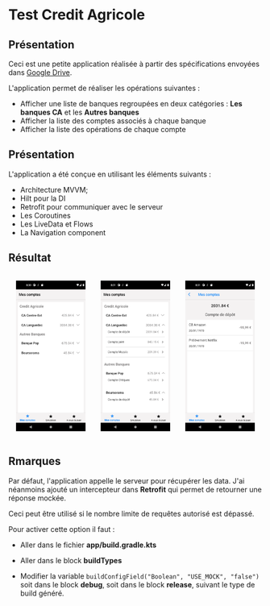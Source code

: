 # Test Credit Agricole

## Présentation

Ceci est une petite application réalisée à partir des spécifications envoyées dans <a
href="https://drive.google.com/drive/folders/1NDcQMqCH5Wm0BQrmvY8uJWAtoUdw1Psv?usp=sharing" target="_blank">Google Drive</a>.

L'application permet de réaliser les opérations suivantes :

* Afficher une liste de banques regroupées en deux catégories : **Les banques CA** et les **Autres banques**
* Afficher la liste des comptes associés à chaque banque
* Afficher la liste des opérations de chaque compte

## Présentation

L'application a été conçue en utilisant les éléments suivants :

* Architecture MVVM;
* Hilt pour la DI
* Retrofit pour communiquer avec le serveur
* Les Coroutines
* Les LiveData et Flows
* La Navigation component

## Résultat

<div class="container" style="display: flex;">
	<div class="segImg" style="flex: 1; margin: 15px;">
    	<img src="screenShots/sc_1.png" alt="segments" style="height: auto; width: 250px;">
	</div>
	<div class="segImg" style="flex: 1; margin: 15px;">
    	<img src="screenShots/sc_2.png" alt="segments" style="height: auto; width: 250px;">
	</div>
	<div class="segImg" style="flex: 1; margin: 15px;">
    	<img src="screenShots/sc_3.png" alt="segments" style="height: auto; width: 250px;">
	</div>
</div>

## Rmarques

Par défaut, l'application appelle le serveur pour récupérer les data. J'ai néanmoins ajouté un intercepteur dans **Retrofit** qui permet de retourner une réponse mockée. 

Ceci peut être utilisé si le nombre limite de requêtes autorisé est dépassé.

Pour activer cette option il faut :

* Aller dans le fichier **app/build.gradle.kts**

* Aller dans le block **buildTypes**

* Modifier la variable ``` buildConfigField("Boolean", "USE_MOCK", "false") ``` soit dans le block **debug**, soit dans le block **release**, suivant le type de build généré.
